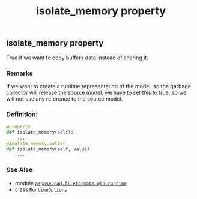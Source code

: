 ﻿---
title: isolate_memory property
second_title: Aspose.CAD for Python via .NET API References
description: 
type: docs
weight: 40
url: /python-net/aspose.cad.fileformats.glb.runtime/runtimeoptions/isolate_memory/
is_root: false
---

## isolate_memory property


True if we want to copy buffers data instead of sharing it.

### Remarks 


If we want to create a runtime representation of the model, so the garbage collector will release the source model,
we have to set this to true, so we will not use any reference to the source model.
### Definition:
```python
@property
def isolate_memory(self):
    ...
@isolate_memory.setter
def isolate_memory(self, value):
    ...
```

### See Also
* module [`aspose.cad.fileformats.glb.runtime`](../../)
* class [`RuntimeOptions`](/cad/python-net/aspose.cad.fileformats.glb.runtime/runtimeoptions)
